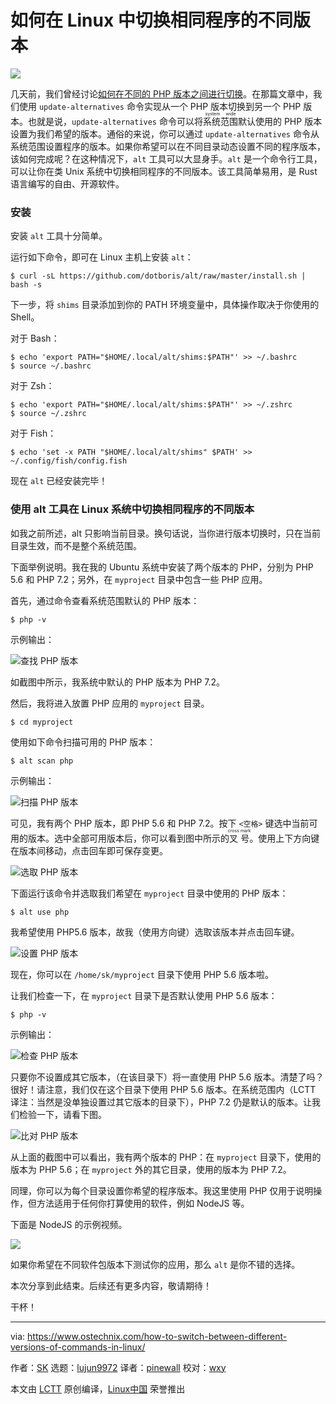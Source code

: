 如何在 Linux 中切换相同程序的不同版本
======

![](https://www.ostechnix.com/wp-content/uploads/2018/08/alt-tool-720x340.png)

几天前，我们曾经讨论[如何在不同的 PHP 版本之间进行切换][1]。在那篇文章中，我们使用 `update-alternatives` 命令实现从一个 PHP 版本切换到另一个 PHP 版本。也就是说，`update-alternatives` 命令可以将<ruby>系统范围<rt>system wide</rt></ruby>默认使用的 PHP 版本设置为我们希望的版本。通俗的来说，你可以通过 `update-alternatives` 命令从系统范围设置程序的版本。如果你希望可以在不同目录动态设置不同的程序版本，该如何完成呢？在这种情况下，`alt` 工具可以大显身手。`alt` 是一个命令行工具，可以让你在类 Unix 系统中切换相同程序的不同版本。该工具简单易用，是 Rust 语言编写的自由、开源软件。

### 安装

安装 `alt` 工具十分简单。

运行如下命令，即可在 Linux 主机上安装 `alt`：

```
$ curl -sL https://github.com/dotboris/alt/raw/master/install.sh | bash -s
```

下一步，将 `shims` 目录添加到你的 PATH 环境变量中，具体操作取决于你使用的 Shell。

对于 Bash：

```
$ echo 'export PATH="$HOME/.local/alt/shims:$PATH"' >> ~/.bashrc
$ source ~/.bashrc
```

对于 Zsh：

```
$ echo 'export PATH="$HOME/.local/alt/shims:$PATH"' >> ~/.zshrc
$ source ~/.zshrc
```

对于 Fish：

```
$ echo 'set -x PATH "$HOME/.local/alt/shims" $PATH' >> ~/.config/fish/config.fish
```

现在 `alt` 已经安装完毕！

### 使用 alt 工具在 Linux 系统中切换相同程序的不同版本

如我之前所述，alt 只影响当前目录。换句话说，当你进行版本切换时，只在当前目录生效，而不是整个系统范围。

下面举例说明。我在我的 Ubuntu 系统中安装了两个版本的 PHP，分别为 PHP 5.6 和 PHP 7.2；另外，在 `myproject` 目录中包含一些 PHP 应用。

首先，通过命令查看系统范围默认的 PHP 版本：

```
$ php -v
```

示例输出：

![查找 PHP 版本][3]

如截图中所示，我系统中默认的 PHP 版本为 PHP 7.2。

然后，我将进入放置 PHP 应用的 `myproject` 目录。

```
$ cd myproject
```

使用如下命令扫描可用的 PHP 版本：

```
$ alt scan php
```

示例输出：

![扫描 PHP 版本][4]

可见，我有两个 PHP 版本，即 PHP 5.6 和 PHP 7.2。按下 `<空格>` 键选中当前可用的版本。选中全部可用版本后，你可以看到图中所示的<ruby>叉号<rt>cross mark</rt></ruby>。使用上下方向键在版本间移动，点击回车即可保存变更。

![选取 PHP 版本][5]

下面运行该命令并选取我们希望在 `myproject` 目录中使用的 PHP 版本：

```
$ alt use php
```

我希望使用 PHP5.6 版本，故我（使用方向键）选取该版本并点击回车键。

![设置 PHP 版本][6]

现在，你可以在 `/home/sk/myproject` 目录下使用 PHP 5.6 版本啦。

让我们检查一下，在 `myproject` 目录下是否默认使用 PHP 5.6 版本：

```
$ php -v
```

示例输出：

![检查 PHP 版本][7]

只要你不设置成其它版本，（在该目录下）将一直使用 PHP 5.6 版本。清楚了吗？很好！请注意，我们仅在这个目录下使用 PHP 5.6 版本。在系统范围内（LCTT 译注：当然是没单独设置过其它版本的目录下），PHP 7.2 仍是默认的版本。让我们检验一下，请看下图。

![比对 PHP 版本][8]

从上面的截图中可以看出，我有两个版本的 PHP：在 `myproject` 目录下，使用的版本为 PHP 5.6；在 `myproject` 外的其它目录，使用的版本为 PHP 7.2。

同理，你可以为每个目录设置你希望的程序版本。我这里使用 PHP 仅用于说明操作，但方法适用于任何你打算使用的软件，例如 NodeJS 等。

下面是 NodeJS 的示例视频。

![][9]

如果你希望在不同软件包版本下测试你的应用，那么 `alt` 是你不错的选择。

本次分享到此结束。后续还有更多内容，敬请期待！

干杯！

--------------------------------------------------------------------------------

via: https://www.ostechnix.com/how-to-switch-between-different-versions-of-commands-in-linux/

作者：[SK][a]
选题：[lujun9972](https://github.com/lujun9972)
译者：[pinewall](https://github.com/pinewall)
校对：[wxy](https://github.com/wxy)

本文由 [LCTT](https://github.com/LCTT/TranslateProject) 原创编译，[Linux中国](https://linux.cn/) 荣誉推出

[a]:https://www.ostechnix.com/author/sk/
[1]:https://www.ostechnix.com/how-to-switch-between-multiple-php-versions-in-ubuntu/
[2]:data:image/gif;base64,R0lGODlhAQABAIAAAAAAAP///yH5BAEAAAAALAAAAAABAAEAAAIBRAA7
[3]:http://www.ostechnix.com/wp-content/uploads/2018/08/Find-PHP-version.png
[4]:http://www.ostechnix.com/wp-content/uploads/2018/08/alt-scan-php.png
[5]:http://www.ostechnix.com/wp-content/uploads/2018/08/Select-php-version.png
[6]:http://www.ostechnix.com/wp-content/uploads/2018/08/set-php-version.png
[7]:http://www.ostechnix.com/wp-content/uploads/2018/08/Check-PHP-version.png
[8]:http://www.ostechnix.com/wp-content/uploads/2018/08/Check-PHP-version-1.png
[9]:http://www.ostechnix.com/wp-content/uploads/2018/08/Alt-NodeJS-demo.gif
